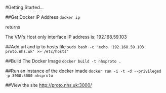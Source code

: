 #Getting Started...

##Get Docker IP Address
`docker ip`

returns 

The VM's Host only interface IP address is: 192.168.59.103

##Add url and ip to hosts file
`sudo bash -c "echo '192.168.59.103 proto.nhs.uk' >> /etc/hosts"`

##Build The Docker Image
`docker build -t nhsproto .`

##Run an instance of the docker imade
`docker run -i -t -d --privileged -p 3000:3000 nhsproto`

##View the site
http://proto.nhs.uk:3000/

